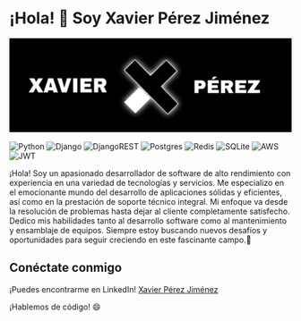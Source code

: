 # ¡Hola! 👋 Soy Xavier Pérez Jiménez

![mi portada](xvipj-portada.jpeg)

![Python](https://img.shields.io/badge/python-3670A0?style=for-the-badge&logo=python&logoColor=ffdd54) ![Django](https://img.shields.io/badge/django-%23092E20.svg?style=for-the-badge&logo=django&logoColor=white) ![DjangoREST](https://img.shields.io/badge/DJANGO-REST-ff1709?style=for-the-badge&logo=django&logoColor=white&color=ff1709&labelColor=gray) ![Postgres](https://img.shields.io/badge/postgres-%23316192.svg?style=for-the-badge&logo=postgresql&logoColor=white) ![Redis](https://img.shields.io/badge/redis-%23DD0031.svg?style=for-the-badge&logo=redis&logoColor=white) ![SQLite](https://img.shields.io/badge/sqlite-%2307405e.svg?style=for-the-badge&logo=sqlite&logoColor=white) ![AWS](https://img.shields.io/badge/AWS-%23FF9900.svg?style=for-the-badge&logo=amazon-aws&logoColor=white) ![JWT](https://img.shields.io/badge/JWT-black?style=for-the-badge&logo=JSON%20web%20tokens) 

¡Hola! Soy un apasionado desarrollador de software de alto rendimiento con experiencia en una variedad de tecnologías y servicios. Me especializo en el emocionante mundo del desarrollo de aplicaciones sólidas y eficientes, así como en la prestación de soporte técnico integral. Mi enfoque va desde la resolución de problemas hasta dejar al cliente completamente satisfecho. Dedico mis habilidades tanto al desarrollo software como al mantenimiento y ensamblaje de equipos. Siempre estoy buscando nuevos desafíos y oportunidades para seguir creciendo en este fascinante campo.🚀

## Conéctate conmigo

¡Puedes encontrarme en LinkedIn! [Xavier Pérez Jiménez](https://www.linkedin.com/in/xavierperezjimenez/)

¡Hablemos de código! 😄

